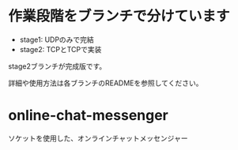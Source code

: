 # 作業段階をブランチで分けています
- stage1: UDPのみで完結  
- stage2: TCPとTCPで実装  

stage2ブランチが完成版です。  

 詳細や使用方法は各ブランチのREADMEを参照してください。

# online-chat-messenger
ソケットを使用した、オンラインチャットメッセンジャー

